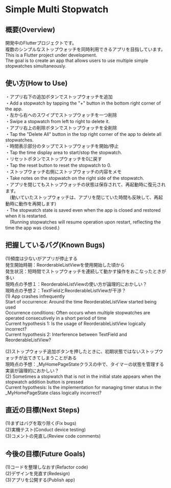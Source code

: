 # Simple Multi Stopwatch

## 概要(Overview)
開発中のFlutterプロジェクトです。<br>
複数のシンプルなストップウォッチを同時利用できるアプリを目指しています。<br>
This is a Flutter project under development. <br>
The goal is to create an app that allows users to use multiple simple stopwatches simultaneously.<br>

## 使い方(How to Use)
・アプリ右下の追加ボタンでストップウォッチを追加 <br>
・Add a stopwatch by tapping the "+" button in the bottom right corner of the app. <br>
・左から右へのスワイプでストップウォッチを一つ削除 <br>
・Swipe a stopwatch from left to right to delete it. <br>
・アプリ右上の削除ボタンでストップウォッチを全削除 <br>
・Tap the "Delete All" button in the top right corner of the app to delete all stopwatches. <br>
・時間表示部分のタップでストップウォッチを開始/停止 <br>
・Tap the time display area to start/stop the stopwatch. <br>
・リセットボタンでストップウォッチを0に戻す <br>
・Tap the reset button to reset the stopwatch to 0. <br>
・ストップウォッチ右側にストップウォッチの内容をメモ <br>
・Take notes on the stopwatch on the right side of the stopwatch. <br>
・アプリを閉じてもストップウォッチの状態は保存されて、再起動時に復元されます。 <br>
　(動いていたストップウォッチは、アプリを閉じていた時間も反映して、再起動時に動作を再開します) <br>
・The stopwatch state is saved even when the app is closed and restored when it is restarted. <br>
　(Running stopwatches will resume operation upon restart, reflecting the time the app was closed.) <br>

## 把握しているバグ(Known Bugs)
(1)頻度は少ないがアプリが停止する<br>
発生開始時期：ReorderableListViewを使用開始した頃から<br>
発生状況：短時間でストップウォッチを連続して動かす操作をおこなったときが多い<br>
現時点の予想１：ReorderableListViewの使い方が論理的におかしい？<br>
現時点の予想２：TextFieldとReorderableListViewが干渉？<br>
(1) App crashes infrequently<br>
Start of occurrence: Around the time ReorderableListView started being used<br>
Occurrence conditions: Often occurs when multiple stopwatches are operated consecutively in a short period of time<br>
Current hypothesis 1: Is the usage of ReorderableListView logically incorrect?<br>
Current hypothesis 2: Interference between TextField and ReorderableListView?<br>
<br>
(2)ストップウォッチ追加ボタンを押したときに、初期状態ではないストップウォッチが出てきてしまうことがある<br>
現時点の予想：_MyHomePageStateクラスの中で、タイマーの状態を管理する実装が論理的におかしい？<br>
(2) Sometimes a stopwatch that is not in the initial state appears when the stopwatch addition button is pressed<br>
Current hypothesis: Is the implementation for managing timer status in the _MyHomePageState class logically incorrect?<br>

## 直近の目標(Next Steps)
(1)まずはバグを取り除く(Fix bugs)<br>
(2)実機テスト(Conduct device testing)<br>
(3)コメントの見直し(Review code comments)<br>

## 今後の目標(Future Goals)
(1)コードを整理しなおす(Refactor code)<br>
(2)デザインを見直す(Redesign)<br>
(3)アプリを公開する(Publish app)<br>